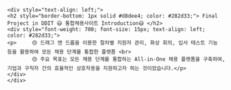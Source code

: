     <div style="text-align: left;"> 
    <h2 style="border-bottom: 1px solid #d8dee4; color: #282d33;"> Final Project in DDIT 😃 통합채용사이트 Introduction😃 </h2>  
    <div style="font-weight: 700; font-size: 15px; text-align: left; color: #282d33;">  
    <p>     🟡 드래그 앤 드롭을 이용한 절차별 지원자 관리, 화상 회의, 입사 테스트 기능 등을 활용하여 모든 채용 단계를 통합한 플랫폼 <br>
            🟡 주요 목표는 모든 채용 단계를 통합하는 All-in-One 채용 플랫폼을 구축하여, 기업과 구직자 간의 효율적인 상호작용을 지원하고자 하는 것이었습니다.</p>
    </div> 
    </div>

